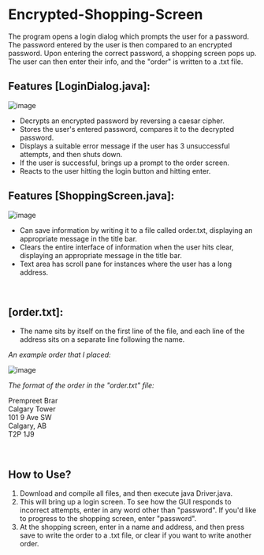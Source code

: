 # Encrypted-Shopping-Screen

The program opens a login dialog which prompts the user for a password. The password entered by the user is then compared to an encrypted password.
Upon entering the correct password, a shopping screen pops up. The user can then enter their info, and the "order" is written to a .txt file.

## Features [LoginDialog.java]:
![image](https://user-images.githubusercontent.com/89614923/131058925-299baf5b-c8c8-4c5b-908c-7f0e66562397.png)

  - Decrypts an encrypted password by reversing a caesar cipher.
  - Stores the user's entered password, compares it to the decrypted password.
  - Displays a suitable error message if the user has 3 unsuccessful attempts, and then shuts down.
  - If the user is successful, brings up a prompt to the order screen.
  - Reacts to the user hitting the login button and hitting enter.

## Features [ShoppingScreen.java]:
![image](https://user-images.githubusercontent.com/89614923/131058987-059d649f-4573-4987-b983-4328e697b08c.png)

  - Can save information by writing it to a file called order.txt, displaying an appropriate message in the title bar.
  - Clears the entire interface of information when the user hits clear, displaying an appropriate message in the title bar.
  - Text area has scroll pane for instances where the user has a long address.

&nbsp;

## [order.txt]:
- The name sits by itself on the first line of the file, and each line of the address sits on a separate line following the name.

_An example order that I placed:_

![image](https://user-images.githubusercontent.com/89614923/148914778-8d137a21-679f-4b0c-abaf-a4e0542e9d86.png)

_The format of the order in the "order.txt" file:_

Prempreet Brar\
Calgary Tower\
101 9 Ave SW\
Calgary, AB\
T2P 1J9

&nbsp;

## How to Use?
1. Download and compile all files, and then execute java Driver.java.
2. This will bring up a login screen. To see how the GUI responds to incorrect attempts, enter in any word other than "password".
   If you'd like to progress to the shopping screen, enter "password".
3. At the shopping screen, enter in a name and address, and then press save to write the order to a .txt file, or clear if you want
   to write another order.
